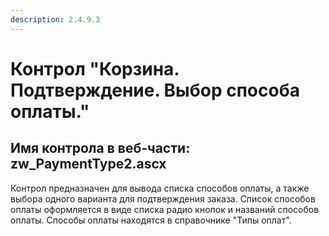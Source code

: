 ```yaml
---
description: 2.4.9.3
---
```


# Контрол "Корзина. Подтверждение. Выбор способа оплаты."

## Имя контрола в веб-части: zw\_PaymentType2.ascx

Контрол предназначен для вывода списка способов оплаты, а также выбора одного варианта для подтверждения заказа. Список способов оплаты оформляется в виде списка радио кнопок и названий способов оплаты. Способы оплаты находятся в справочнике "Типы оплат".

